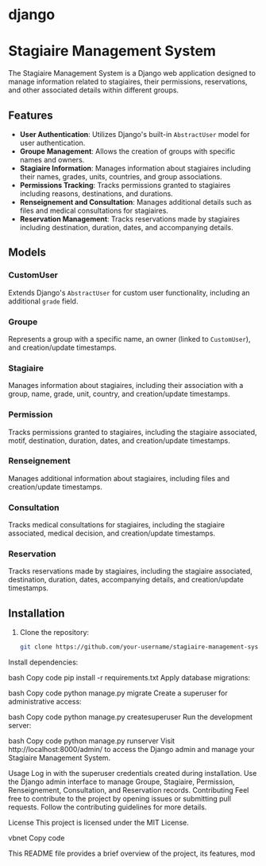 # django
 
# Stagiaire Management System

The Stagiaire Management System is a Django web application designed to manage information related to stagiaires, their permissions, reservations, and other associated details within different groups.

## Features

- **User Authentication**: Utilizes Django's built-in `AbstractUser` model for user authentication.
- **Groupe Management**: Allows the creation of groups with specific names and owners.
- **Stagiaire Information**: Manages information about stagiaires including their names, grades, units, countries, and group associations.
- **Permissions Tracking**: Tracks permissions granted to stagiaires including reasons, destinations, and durations.
- **Renseignement and Consultation**: Manages additional details such as files and medical consultations for stagiaires.
- **Reservation Management**: Tracks reservations made by stagiaires including destination, duration, dates, and accompanying details.

## Models

### CustomUser

Extends Django's `AbstractUser` for custom user functionality, including an additional `grade` field.

### Groupe

Represents a group with a specific name, an owner (linked to `CustomUser`), and creation/update timestamps.

### Stagiaire

Manages information about stagiaires, including their association with a group, name, grade, unit, country, and creation/update timestamps.

### Permission

Tracks permissions granted to stagiaires, including the stagiaire associated, motif, destination, duration, dates, and creation/update timestamps.

### Renseignement

Manages additional information about stagiaires, including files and creation/update timestamps.

### Consultation

Tracks medical consultations for stagiaires, including the stagiaire associated, medical decision, and creation/update timestamps.

### Reservation

Tracks reservations made by stagiaires, including the stagiaire associated, destination, duration, dates, accompanying details, and creation/update timestamps.

## Installation

1. Clone the repository:

   ```bash
   git clone https://github.com/your-username/stagiaire-management-system.git
Install dependencies:

bash
Copy code
pip install -r requirements.txt
Apply database migrations:

bash
Copy code
python manage.py migrate
Create a superuser for administrative access:

bash
Copy code
python manage.py createsuperuser
Run the development server:

bash
Copy code
python manage.py runserver
Visit http://localhost:8000/admin/ to access the Django admin and manage your Stagiaire Management System.

Usage
Log in with the superuser credentials created during installation.
Use the Django admin interface to manage Groupe, Stagiaire, Permission, Renseignement, Consultation, and Reservation records.
Contributing
Feel free to contribute to the project by opening issues or submitting pull requests. Follow the contributing guidelines for more details.

License
This project is licensed under the MIT License.

vbnet
Copy code

This README file provides a brief overview of the project, its features, mod